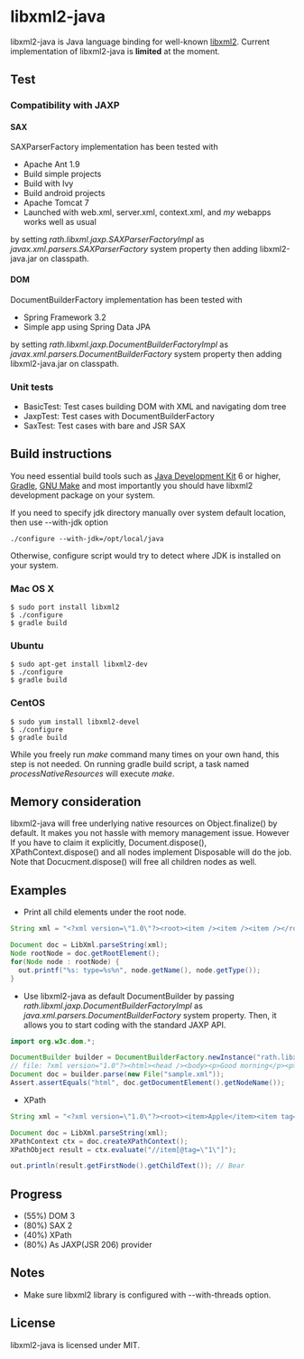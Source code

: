 # libxml2-java

libxml2-java is Java language binding for well-known [libxml2](http://xmlsoft.org/). 
Current implementation of libxml2-java is **limited** at the moment. 

## Test 

### Compatibility with JAXP

#### SAX 

SAXParserFactory implementation has been tested with 

- Apache Ant 1.9
 - Build simple projects
 - Build with Ivy
 - Build android projects
- Apache Tomcat 7
 - Launched with web.xml, server.xml, context.xml, and *my* webapps works well as usual

by setting _rath.libxml.jaxp.SAXParserFactoryImpl_ as _javax.xml.parsers.SAXParserFactory_ system property then adding libxml2-java.jar on classpath. 

#### DOM

DocumentBuilderFactory implementation has been tested with  

- Spring Framework 3.2
 - Simple app using Spring Data JPA

by setting _rath.libxml.jaxp.DocumentBuilderFactoryImpl_ as _javax.xml.parsers.DocumentBuilderFactory_ system property then adding libxml2-java.jar on classpath.

### Unit tests 

- BasicTest: Test cases building DOM with XML and navigating dom tree
- JaxpTest: Test cases with DocumentBuilderFactory
- SaxTest: Test cases with bare and JSR SAX

## Build instructions

You need essential build tools such as [Java Development Kit](http://en.wikipedia.org/wiki/Java_Development_Kit) 6 or higher, [Gradle](http://www.gradle.org), [GNU Make](http://www.gnu.org/software/make/) and most importantly you should have libxml2 development package on your system. 

If you need to specify jdk directory manually over system default location, then use --with-jdk option 

	./configure --with-jdk=/opt/local/java

Otherwise, configure script would try to detect where JDK is installed on your system.

### Mac OS X
	$ sudo port install libxml2
	$ ./configure 
	$ gradle build 
### Ubuntu
	$ sudo apt-get install libxml2-dev
	$ ./configure 
	$ gradle build
### CentOS
	$ sudo yum install libxml2-devel
	$ ./configure 
	$ gradle build

While you freely run _make_ command many times on your own hand, this step is not needed. On running gradle build script, a task named _processNativeResources_ will execute _make_. 

## Memory consideration

 libxml2-java will free underlying native resources on Object.finalize() by default. It makes you not hassle with memory management issue. However If you have to claim it explicitly, Document.dispose(), XPathContext.dispose() and all nodes implement Disposable will do the job. Note that Docucment.dispose() will free all children nodes as well. 

## Examples 

* Print all child elements under the root node.

```java
String xml = "<?xml version=\"1.0\"?><root><item /><item /><item /></root>";

Document doc = LibXml.parseString(xml);
Node rootNode = doc.getRootElement();
for(Node node : rootNode) {
  out.printf("%s: type=%s%n", node.getName(), node.getType());
}
```

* Use libxml2-java as default DocumentBuilder by passing *rath.libxml.jaxp.DocumentBuilderFactoryImpl* as *java.xml.parsers.DocumentBuilderFactory* system property. Then, it allows you to start coding with the standard JAXP API.

```java
import org.w3c.dom.*;

DocumentBuilder builder = DocumentBuilderFactory.newInstance("rath.libxml.jaxp.DocumentBuilderFactoryImpl", null);
// file: ?xml version="1.0"?><html><head /><body><p>Good morning</p><p>How are you?</p></body></html>
Document doc = builder.parse(new File("sample.xml"));
Assert.assertEquals("html", doc.getDocumentElement().getNodeName());
```

  
* XPath 

```java
String xml = "<?xml version=\"1.0\"?><root><item>Apple</item><item tag=\"1\">Bear</item><item>Cider</item></root>";

Document doc = LibXml.parseString(xml);
XPathContext ctx = doc.createXPathContext();
XPathObject result = ctx.evaluate("//item[@tag=\"1\"]");

out.println(result.getFirstNode().getChildText()); // Bear
```
## Progress

- (55%) DOM 3
- (80%) SAX 2
- (40%) XPath 
- (80%) As JAXP(JSR 206) provider  

## Notes

- Make sure libxml2 library is configured with --with-threads option.

## License

libxml2-java is licensed under MIT.
